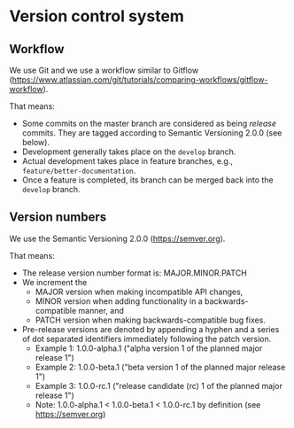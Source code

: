 # Version control system

## Workflow

We use Git and we use a workflow similar to Gitflow (https://www.atlassian.com/git/tutorials/comparing-workflows/gitflow-workflow).

That means:

- Some commits on the master branch are considered as being *release* commits. They are tagged according to Semantic Versioning 2.0.0 (see below).
- Development generally takes place on the ``develop`` branch.
- Actual development takes place in feature branches, e.g., ``feature/better-documentation``.
- Once a feature is completed, its branch can be merged back into the ``develop`` branch.

## Version numbers

We use the Semantic Versioning 2.0.0 (https://semver.org).

That means:

- The release version number format is: MAJOR.MINOR.PATCH
- We increment the
  - MAJOR version when making incompatible API changes,
  - MINOR version when adding functionality in a backwards-compatible manner, and
  - PATCH version when making backwards-compatible bug fixes.
- Pre-release versions are denoted by appending a hyphen and a series of dot separated identifiers immediately following the patch version.
  - Example 1: 1.0.0-alpha.1 ("alpha version 1 of the planned major release 1")
  - Example 2: 1.0.0-beta.1 ("beta version 1 of the planned major release 1")
  - Example 3: 1.0.0-rc.1 ("release candidate (rc) 1 of the planned major release 1")
  - Note: 1.0.0-alpha.1 < 1.0.0-beta.1 < 1.0.0-rc.1 by definition (see https://semver.org)
